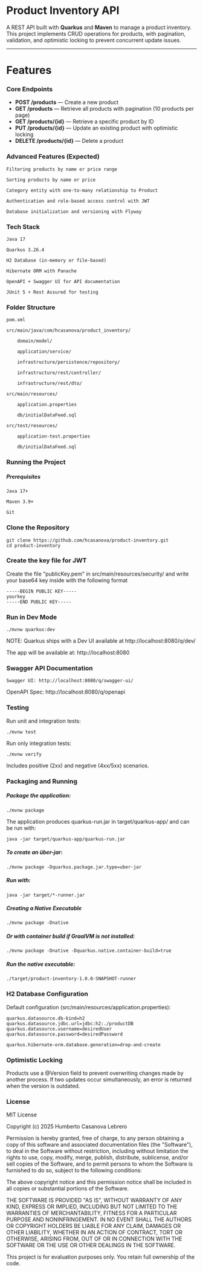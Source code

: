 # Product Inventory API

A REST API built with **Quarkus** and **Maven** to manage a product inventory.  
This project implements CRUD operations for products, with pagination, validation, and optimistic locking to prevent concurrent update issues.

---

# Features

### Core Endpoints
- **POST /products** — Create a new product
- **GET /products** — Retrieve all products with pagination (10 products per page)
- **GET /products/{id}** — Retrieve a specific product by ID
- **PUT /products/{id}** — Update an existing product with optimistic locking
- **DELETE /products/{id}** — Delete a product

### Advanced Features (Expected)

	Filtering products by name or price range

	Sorting products by name or price

	Category entity with one-to-many relationship to Product

	Authentication and role-based access control with JWT

	Database initialization and versioning with Flyway

### Tech Stack

	Java 17

	Quarkus 3.26.4

	H2 Database (in-memory or file-based)

	Hibernate ORM with Panache

	OpenAPI + Swagger UI for API documentation

	JUnit 5 + Rest Assured for testing

### Folder Structure

	pom.xml

	src/main/java/com/hcasanova/product_inventory/

		domain/model/

		application/service/

		infrastructure/persistence/repository/

		infrastructure/rest/controller/

		infrastructure/rest/dto/

	src/main/resources/

		application.properties

		db/initialDataFeed.sql

	src/test/resources/
	
		application-test.properties
		
		db/initialDataFeed.sql

### Running the Project
##### Prerequisites

	Java 17+

	Maven 3.9+

	Git

### Clone the Repository

	git clone https://github.com/hcasanova/product-inventory.git
	cd product-inventory
	
### Create the key file for JWT

Create the file "publicKey.pem" in src/main/resources/security/ and write your base64 key inside with the following format
	
	-----BEGIN PUBLIC KEY-----
	yourkey
	-----END PUBLIC KEY-----

### Run in Dev Mode

	./mvnw quarkus:dev

NOTE: Quarkus ships with a Dev UI available at http://localhost:8080/q/dev/

The app will be available at: http://localhost:8080

### Swagger API Documentation

    Swagger UI: http://localhost:8080/q/swagger-ui/

OpenAPI Spec: http://localhost:8080/q/openapi

### Testing

Run unit and integration tests:

	./mvnw test
	
Run only integration tests:

	./mvnw verify

Includes positive (2xx) and negative (4xx/5xx) scenarios.

### Packaging and Running

##### Package the application:

	./mvnw package

The application produces quarkus-run.jar in target/quarkus-app/ and can be run with:

	java -jar target/quarkus-app/quarkus-run.jar

##### To create an über-jar:

	./mvnw package -Dquarkus.package.jar.type=uber-jar

##### Run with:

	java -jar target/*-runner.jar

##### Creating a Native Executable

	./mvnw package -Dnative

##### Or with container build if GraalVM is not installed:

	./mvnw package -Dnative -Dquarkus.native.container-build=true

##### Run the native executable:

	./target/product-inventory-1.0.0-SNAPSHOT-runner

### H2 Database Configuration

Default configuration (src/main/resources/application.properties):

	quarkus.datasource.db-kind=h2
	quarkus.datasource.jdbc.url=jdbc:h2:./productDB
	quarkus.datasource.username=desiredUser
	quarkus.datasource.password=desiredPassword

	quarkus.hibernate-orm.database.generation=drop-and-create

### Optimistic Locking

Products use a @Version field to prevent overwriting changes made by another process.
If two updates occur simultaneously, an error is returned when the version is outdated.


### License
MIT License

Copyright (c) 2025 Humberto Casanova Lebrero

Permission is hereby granted, free of charge, to any person obtaining a copy
of this software and associated documentation files (the "Software"), to deal
in the Software without restriction, including without limitation the rights
to use, copy, modify, merge, publish, distribute, sublicense, and/or sell
copies of the Software, and to permit persons to whom the Software is
furnished to do so, subject to the following conditions:

The above copyright notice and this permission notice shall be included in all
copies or substantial portions of the Software.

THE SOFTWARE IS PROVIDED "AS IS", WITHOUT WARRANTY OF ANY KIND, EXPRESS OR
IMPLIED, INCLUDING BUT NOT LIMITED TO THE WARRANTIES OF MERCHANTABILITY,
FITNESS FOR A PARTICULAR PURPOSE AND NONINFRINGEMENT. IN NO EVENT SHALL THE
AUTHORS OR COPYRIGHT HOLDERS BE LIABLE FOR ANY CLAIM, DAMAGES OR OTHER
LIABILITY, WHETHER IN AN ACTION OF CONTRACT, TORT OR OTHERWISE, ARISING FROM,
OUT OF OR IN CONNECTION WITH THE SOFTWARE OR THE USE OR OTHER DEALINGS IN THE
SOFTWARE.

This project is for evaluation purposes only. You retain full ownership of the code.